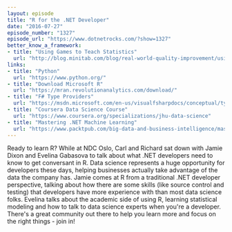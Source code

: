 ```yaml
---
layout: episode
title: "R for the .NET Developer"
date: "2016-07-27"
episode_number: "1327"
episode_url: "https://www.dotnetrocks.com/?show=1327"
better_know_a_framework:
- title: "Using Games to Teach Statistics"
  url: "http://blog.minitab.com/blog/real-world-quality-improvement/using-games-to-teach-statistics"
links:
- title: "Python"
  url: "https://www.python.org/"
- title: "Download Microsoft R"
  url: "https://mran.revolutionanalytics.com/download/"
- title: "F# Type Providers"
  url: "https://msdn.microsoft.com/en-us/visualfsharpdocs/conceptual/type-providers"
- title: "Coursera Data Science Course"
  url: "https://www.coursera.org/specializations/jhu-data-science"
- title: "Mastering .NET Machine Learning"
  url: "https://www.packtpub.com/big-data-and-business-intelligence/mastering-net-machine-learning"
---
```


Ready to learn R? While at NDC Oslo, Carl and Richard sat down with Jamie Dixon and Evelina Gabasova to talk about what .NET developers need to know to get conversant in R. Data science represents a huge opportunity for developers these days, helping businesses actually take advantage of the data the company has. Jamie comes at R from a traditional .NET developer perspective, talking about how there are some skills (like source control and testing) that developers have more experience with than most data science folks. Evelina talks about the academic side of using R, learning statistical modeling and how to talk to data science experts when you're a developer. There's a great community out there to help you learn more and focus on the right things - join in!
